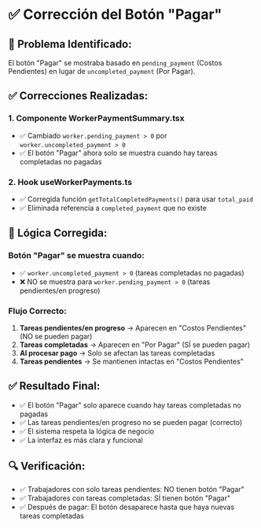 # ✅ Corrección del Botón "Pagar"

## 🎯 **Problema Identificado:**
El botón "Pagar" se mostraba basado en `pending_payment` (Costos Pendientes) en lugar de `uncompleted_payment` (Por Pagar).

## ✅ **Correcciones Realizadas:**

### **1. Componente WorkerPaymentSummary.tsx**
- ✅ Cambiado `worker.pending_payment > 0` por `worker.uncompleted_payment > 0`
- ✅ El botón "Pagar" ahora solo se muestra cuando hay tareas completadas no pagadas

### **2. Hook useWorkerPayments.ts**
- ✅ Corregida función `getTotalCompletedPayments()` para usar `total_paid`
- ✅ Eliminada referencia a `completed_payment` que no existe

## 🎯 **Lógica Corregida:**

### **Botón "Pagar" se muestra cuando:**
- ✅ `worker.uncompleted_payment > 0` (tareas completadas no pagadas)
- ❌ NO se muestra para `worker.pending_payment > 0` (tareas pendientes/en progreso)

### **Flujo Correcto:**
1. **Tareas pendientes/en progreso** → Aparecen en "Costos Pendientes" (NO se pueden pagar)
2. **Tareas completadas** → Aparecen en "Por Pagar" (SÍ se pueden pagar)
3. **Al procesar pago** → Solo se afectan las tareas completadas
4. **Tareas pendientes** → Se mantienen intactas en "Costos Pendientes"

## ✅ **Resultado Final:**

- ✅ El botón "Pagar" solo aparece cuando hay tareas completadas no pagadas
- ✅ Las tareas pendientes/en progreso no se pueden pagar (correcto)
- ✅ El sistema respeta la lógica de negocio
- ✅ La interfaz es más clara y funcional

## 🔍 **Verificación:**
- ✅ Trabajadores con solo tareas pendientes: NO tienen botón "Pagar"
- ✅ Trabajadores con tareas completadas: SÍ tienen botón "Pagar"
- ✅ Después de pagar: El botón desaparece hasta que haya nuevas tareas completadas
















